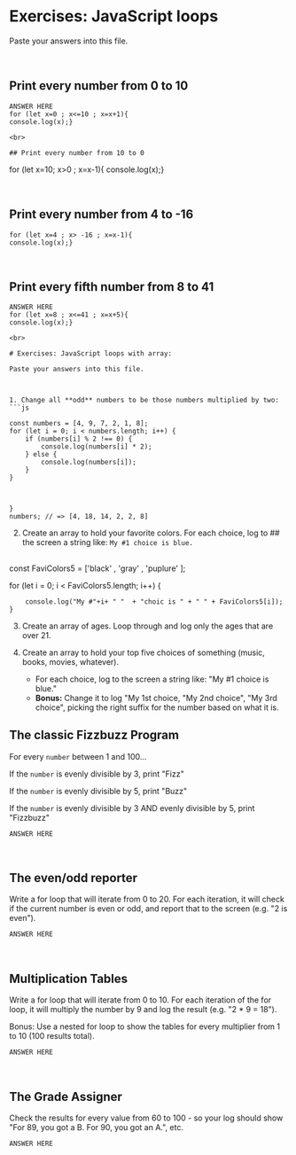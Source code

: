 

# Exercises: JavaScript loops

Paste your answers into this file.

<br>

## Print every number from 0 to 10

```
ANSWER HERE
for (let x=0 ; x<=10 ; x=x+1){
console.log(x);}

<br>

## Print every number from 10 to 0

```
for (let x=10; x>0 ; x=x-1){
console.log(x);}

<br>

## Print every number from 4 to -16

```
for (let x=4 ; x> -16 ; x=x-1){
console.log(x);}
```

<br>

## Print every fifth number from 8 to 41

```
ANSWER HERE
for (let x=8 ; x<=41 ; x=x+5){
console.log(x);}

<br>

# Exercises: JavaScript loops with array:

Paste your answers into this file.



1. Change all **odd** numbers to be those numbers multiplied by two:
```js

const numbers = [4, 9, 7, 2, 1, 8];
for (let i = 0; i < numbers.length; i++) {
    if (numbers[i] % 2 !== 0) {
        console.log(numbers[i] * 2);
    } else {
        console.log(numbers[i]);
    }
}



}
numbers; // => [4, 18, 14, 2, 2, 8]
```

2.  Create an array to hold your favorite colors.  For each choice, log to ## the screen a string like: `My #1 choice is blue.`
##
const FaviColors5 = ['black' , 'gray' , 'puplure' ];

for (let i = 0; i < FaviColors5.length; i++) {
    
        console.log("My #"+i+ " "  + "choic is " + " " + FaviColors5[i]); }
3.  Create an array of ages.  Loop through and log only the ages that are over 21.


1. Create an array to hold your top five choices of something (music, books, movies, whatever).

    - For each choice, log to the screen a string like: "My #1 choice is blue."
    - **Bonus:** Change it to log "My 1st choice, "My 2nd choice", "My 3rd choice", picking the right suffix for the number based on what it is.


## The classic Fizzbuzz Program

For every `number` between 1 and 100...

If the `number` is evenly divisible by 3, print "Fizz"

If the `number` is evenly divisible by 5, print "Buzz"

If the `number` is evenly divisible by 3 AND evenly divisible by 5, print "Fizzbuzz"


```
ANSWER HERE
```

<br>


## The even/odd reporter

Write a for loop that will iterate from 0 to 20. For each iteration, it will check if the current number is even or odd, and report that to the screen (e.g. "2 is even").

```
ANSWER HERE
```

<br>

## Multiplication Tables

Write a for loop that will iterate from 0 to 10. For each iteration of the for loop, it will multiply the number by 9 and log the result (e.g. "2 * 9 = 18").

Bonus: Use a nested for loop to show the tables for every multiplier from 1 to 10 (100 results total).


```
ANSWER HERE
```

<br>

## The Grade Assigner

Check the results for every value from 60 to 100 - so your log should show "For 89, you got a B. For 90, you got an A.", etc.

```
ANSWER HERE
```

